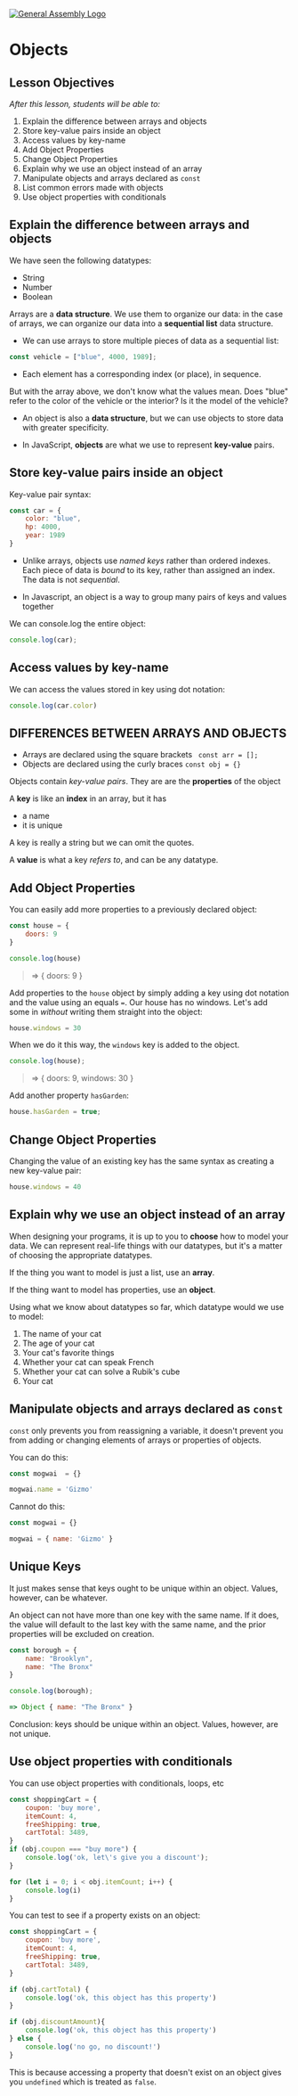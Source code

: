 [![General Assembly Logo](../../../ga_cog.png)](https://generalassemb.ly)

# Objects

## Lesson Objectives

_After this lesson, students will be able to:_

1. Explain the difference between arrays and objects
1. Store key-value pairs inside an object
1. Access values by key-name
1. Add Object Properties
1. Change Object Properties
1. Explain why we use an object instead of an array
1. Manipulate objects and arrays declared as `const`
1. List common errors made with objects
1. Use object properties with conditionals

## Explain the difference between arrays and objects

We have seen the following datatypes:

* String
* Number
* Boolean

Arrays are a **data structure**. We use them to organize our data: in the case of arrays, we can organize our data into a **sequential list** data structure.

* We can use arrays to store multiple pieces of data as a sequential list:

```javascript
const vehicle = ["blue", 4000, 1989];
```

* Each element has a corresponding index (or place), in sequence.

But with the array above, we don't know what the values mean. Does "blue" refer to the color of the vehicle or the interior?  Is it the model of the vehicle?

* An object is also a **data structure**, but we can use objects to store data with greater specificity.

* In JavaScript, **objects** are what we use to represent **key-value** pairs.

## Store key-value pairs inside an object

Key-value pair syntax:

```javascript
const car = {
	color: "blue",
	hp: 4000,
	year: 1989
}
```

* Unlike arrays, objects use _named keys_ rather than ordered indexes. Each piece of data is _bound_ to its key, rather than assigned an index. The data is not _sequential_.

* In Javascript, an object is a way to group many pairs of keys and values together

We can console.log the entire object:

```javascript
console.log(car);
```

## Access values by key-name

We can access the values stored in key using dot notation:

```javascript
console.log(car.color)
```

## DIFFERENCES BETWEEN ARRAYS AND OBJECTS

* Arrays are declared using the square brackets ` const arr = [];`
* Objects are declared using the curly braces `const obj = {}`

Objects contain _key-value pairs_. They are are the **properties** of the object

A **key** is like an **index** in an array, but it has

* a name
* it is unique

A key is really a string but we can omit the quotes.

A **value** is what a key _refers to_, and can be any datatype.

## Add Object Properties

You can easily add more properties to a previously declared object:

```javascript
const house = {
	doors: 9
}

console.log(house)
```

> => { doors: 9 }


Add properties to the `house` object by simply adding a key using dot notation and the value using an equals `=`. Our house has no windows. Let's add some in _without_ writing them straight into the object:

```javascript
house.windows = 30
```

When we do it this way, the `windows` key is added to the object.

```javascript
console.log(house);
```

> => { doors: 9, windows: 30 }

Add another property `hasGarden`:

```javascript
house.hasGarden = true;
```

## Change Object Properties

Changing the value of an existing key has the same syntax as creating a new key-value pair:



```javascript
house.windows = 40
```

## Explain why we use an object instead of an array

When designing your programs, it is up to you to **choose** how to model your data. We can represent real-life things with our datatypes, but it's a matter of choosing the appropriate datatypes.

If the thing you want to model is just a list, use an **array**.

If the thing want to model has properties, use an **object**.

Using what we know about datatypes so far, which datatype would we use to model:

1. The name of your cat
2. The age of your cat
3. Your cat's favorite things
4. Whether your cat can speak French
5. Whether your cat can solve a Rubik's cube
6. Your cat

## Manipulate objects and arrays declared as `const`

`const` only prevents you from reassigning a variable, it doesn't prevent you from adding or changing elements of arrays or properties of objects.

You can do this:

```javascript
const mogwai  = {}

mogwai.name = 'Gizmo'
```

Cannot do this:

```javascript
const mogwai = {}

mogwai = { name: 'Gizmo' }
```

## Unique Keys

It just makes sense that keys ought to be unique within an object. Values, however, can be whatever.

An object can not have more than one key with the same name. If it does, the value will default to the last key with the same name, and the prior properties will be excluded on creation.

```javascript
const borough = {
	name: "Brooklyn",
	name: "The Bronx"
}
```

```javascript
console.log(borough);

=> Object { name: "The Bronx" }
```

Conclusion: keys should be unique within an object. Values, however, are not unique.

## Use object properties with conditionals

You can use object properties with conditionals, loops, etc

```javascript
const shoppingCart = {
	coupon: 'buy more',
	itemCount: 4,
	freeShipping: true,
	cartTotal: 3489,
}
if (obj.coupon === "buy more") {
	console.log('ok, let\'s give you a discount');
}

for (let i = 0; i < obj.itemCount; i++) {
	console.log(i)
}
```

You can test to see if a property exists on an object:

```javascript
const shoppingCart = {
	coupon: 'buy more',
	itemCount: 4,
	freeShipping: true,
	cartTotal: 3489,
}

if (obj.cartTotal) {
	console.log('ok, this object has this property')
}

if (obj.discountAmount){
	console.log('ok, this object has this property')
} else {
	console.log('no go, no discount!')
}
```

This is because accessing a property that doesn't exist on an object gives you `undefined` which is treated as `false`.

